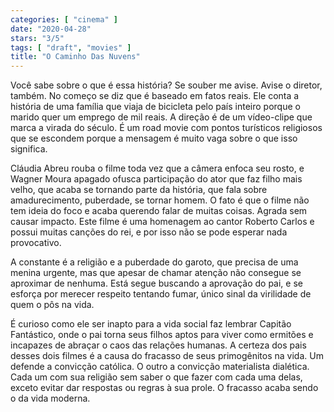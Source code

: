 ```yaml
---
categories: [ "cinema" ]
date: "2020-04-28"
stars: "3/5"
tags: [ "draft", "movies" ]
title: "O Caminho Das Nuvens"
---
```

Você sabe sobre o que é essa história? Se souber me avise. Avise o
diretor, também. No começo se diz que é baseado em fatos reais. Ele
conta a história de uma família que viaja de bicicleta pelo país
inteiro porque o marido quer um emprego de mil reais. A direção é
de um vídeo-clipe que marca a virada do século. É um road movie com
pontos turísticos religiosos que se escondem porque a mensagem é muito
vaga sobre o que isso significa.

Cláudia Abreu rouba o filme toda vez que a câmera enfoca seu rosto,
e Wagner Moura apagado ofusca participação do ator que faz filho
mais velho, que acaba se tornando parte da história, que fala sobre
amadurecimento, puberdade, se tornar homem. O fato é que o filme não
tem ideia do foco e acaba querendo falar de muitas coisas. Agrada sem
causar impacto. Este filme é uma homenagem ao cantor Roberto Carlos
e possui muitas canções do rei, e por isso não se pode esperar nada
provocativo.

A constante é a religião e a puberdade do garoto, que precisa de uma
menina urgente, mas que apesar de chamar atenção não consegue se
aproximar de nenhuma. Está segue buscando a aprovação do pai, e se
esforça por merecer respeito tentando fumar, único sinal da virilidade
de quem o pôs na vida.

É curioso como ele ser inapto para a vida social faz lembrar Capitão
Fantástico, onde o pai torna seus filhos aptos para viver como ermitões
e incapazes de abraçar o caos das relações humanas. A certeza dos
pais desses dois filmes é a causa do fracasso de seus primogênitos
na vida. Um defende a convicção católica. O outro a convicção
materialista dialética. Cada um com sua religião sem saber o que fazer
com cada uma delas, exceto evitar dar respostas ou regras à sua prole. O
fracasso acaba sendo o da vida moderna.
